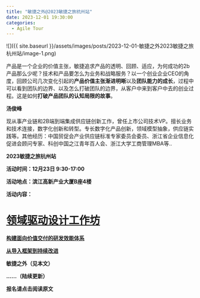 ```yaml
---
title: "敏捷之外@2023敏捷之旅杭州站"
date: 2023-12-01 19:30:00
categories:
  - Agile Tour
---
```

![]({{ site.baseurl }}/assets/images/posts/2023-12-01-敏捷之外2023敏捷之旅杭州站/image-1.png)

产品是一个企业的价值主张，敏捷追求产品的透明、回顾、适应，为何成功的2b产品那么少呢？技术和产品要怎么为业务和战略服务？以一个创业企业CEO的角度，回顾公司几次变化引起的**产品价值主张渐进明晰**以及**团队能力的成长**，过程中可以看到团队的边界、以及怎么打破团队的边界，从客户中来到客户中去的创业过程。这是如何**打破产品团队的认知局限的故事**。

**汤俊峰**

现从事产业链和2B端到端集成供应链创新工作，曾任上市公司技术VP。擅长业务和技术连接，数字化创新和转型。专长数字化产品创新，领域模型抽象，供应链实践等。其他经历：中国贸促会产业供应链标准专家委员会委员、浙江省企业信息化促进会顾问专家、科创中国之江青年百人会、浙江大学工商管理MBA等..

**2023敏捷之旅杭州站**

**活动时间：12月23日 9:30-17:00**

**活动地点：滨江高新产业大厦B座4楼**

**活动内容：**

# [**领域驱动设计工作坊**](http://mp.weixin.qq.com/s?__biz=MzAwOTAzMDUyMA==&mid=2460285032&idx=1&sn=34823c1c4fd2076a011a6f5e8a7965c6&chksm=8c35867fbb420f698074edf7d2363c52983ae94b9bf2b3444d7a915ef599f7b38b5e5a5e8ebd&scene=21#wechat_redirect)

[**构建面向价值交付的研发效能体系**](http://mp.weixin.qq.com/s?__biz=MzAwOTAzMDUyMA==&mid=2460285037&idx=1&sn=49017c6ff8dd0e99b4111df2d4ae9586&chksm=8c35867abb420f6c8f5fb40cb615f2aae5156533a378566e8babf891841d576707864893bb17&scene=21#wechat_redirect)

[**从导入框架到持续改进**](http://mp.weixin.qq.com/s?__biz=MzAwOTAzMDUyMA==&mid=2460285046&idx=1&sn=fe479e96ebc0675545b0d9dcab0cd25a&chksm=8c358661bb420f77b158c984e33ed3361a880505102af9ef90d40de7dc31c606567dd06873e9&scene=21#wechat_redirect)

********敏捷之外（见本文）********

**……（陆续更新）**

**报名****请****点击****阅读****原文**
